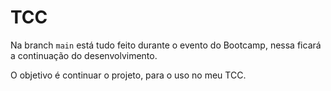 # TCC

Na branch `main` está tudo feito durante o evento do Bootcamp, nessa ficará a continuação do desenvolvimento.

O objetivo é continuar o projeto, para o uso no meu TCC.